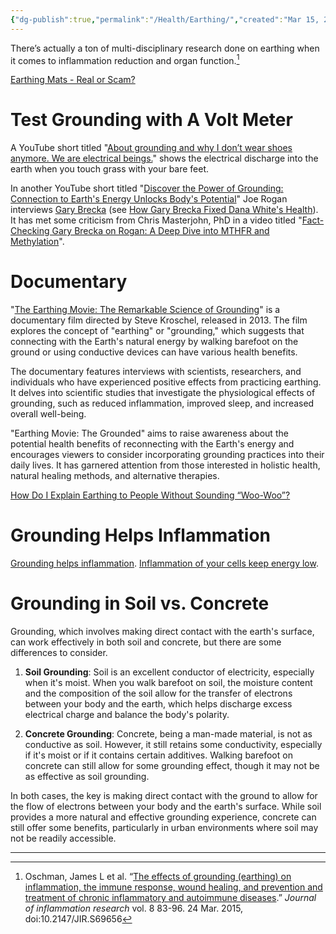 ```yaml
---
{"dg-publish":true,"permalink":"/Health/Earthing/","created":"Mar 15, 2024, 11:18 AM"}
---
```


There’s actually a ton of multi-disciplinary research done on earthing when it comes to inflammation reduction and organ function.[^1]

[Earthing Mats - Real or Scam?](https://www.reddit.com/r/Earthing/comments/15fhx0n/earthing_mats_real_or_scam/)

# Test Grounding with A Volt Meter

A YouTube short titled "[About grounding and why I don’t wear shoes anymore. We are electrical beings.](https://www.youtube.com/shorts/swdVPOBLYP0)" shows the electrical discharge into the earth when you touch grass with your bare feet.

In another YouTube short titled "[Discover the Power of Grounding: Connection to Earth's Energy Unlocks Body's Potential](https://www.youtube.com/shorts/3MYM-FCabW4)" Joe Rogan interviews [Gary Brecka](https://www.youtube.com/watch?v=FFio155APgU) (see [How Gary Brecka Fixed Dana White's Health](https://www.youtube.com/watch?v=D0EEC891CM8)). It has met some criticism from Chris Masterjohn, PhD in a video titled "[Fact-Checking Gary Brecka on Rogan: A Deep Dive into MTHFR and Methylation](https://www.youtube.com/watch?v=kMPvCiOkEtQ)".
# Documentary

"[The Earthing Movie: The Remarkable Science of Grounding](https://www.youtube.com/watch?v=44ddtR0XDVU)" is a documentary film directed by Steve Kroschel, released in 2013. The film explores the concept of "earthing" or "grounding," which suggests that connecting with the Earth's natural energy by walking barefoot on the ground or using conductive devices can have various health benefits.

The documentary features interviews with scientists, researchers, and individuals who have experienced positive effects from practicing earthing. It delves into scientific studies that investigate the physiological effects of grounding, such as reduced inflammation, improved sleep, and increased overall well-being.

"Earthing Movie: The Grounded" aims to raise awareness about the potential health benefits of reconnecting with the Earth's energy and encourages viewers to consider incorporating grounding practices into their daily lives. It has garnered attention from those interested in holistic health, natural healing methods, and alternative therapies.

[How Do I Explain Earthing to People Without Sounding “Woo-Woo”?](https://www.youtube.com/watch?v=TyQSHoS2Y6E)

# Grounding Helps Inflammation
[Grounding helps inflammation](https://www.facebook.com/share/r/RCv34brQ8qjRFtxN/?mibextid=s54t8k).
[Inflammation of your cells keep energy low](https://www.facebook.com/share/r/G8b32mEnDwV9xqps/?mibextid=s54t8k).

# Grounding in Soil vs. Concrete

Grounding, which involves making direct contact with the earth's surface, can work effectively in both soil and concrete, but there are some differences to consider.

1. **Soil Grounding**: Soil is an excellent conductor of electricity, especially when it's moist. When you walk barefoot on soil, the moisture content and the composition of the soil allow for the transfer of electrons between your body and the earth, which helps discharge excess electrical charge and balance the body's polarity.
    
2. **Concrete Grounding**: Concrete, being a man-made material, is not as conductive as soil. However, it still retains some conductivity, especially if it's moist or if it contains certain additives. Walking barefoot on concrete can still allow for some grounding effect, though it may not be as effective as soil grounding.
    

In both cases, the key is making direct contact with the ground to allow for the flow of electrons between your body and the earth's surface. While soil provides a more natural and effective grounding experience, concrete can still offer some benefits, particularly in urban environments where soil may not be readily accessible.

---
[^1]: Oschman, James L et al. “[The effects of grounding (earthing) on inflammation, the immune response, wound healing, and prevention and treatment of chronic inflammatory and autoimmune diseases](https://www.ncbi.nlm.nih.gov/pmc/articles/PMC4378297/).” _Journal of inflammation research_ vol. 8 83-96. 24 Mar. 2015, doi:10.2147/JIR.S69656